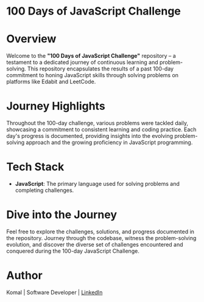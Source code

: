 # **100 Days of JavaScript Challenge**

# Overview

Welcome to the **"100 Days of JavaScript Challenge"** repository – a testament to a dedicated journey of continuous learning and problem-solving. This repository encapsulates the results of a past 100-day commitment to honing JavaScript skills through solving problems on platforms like Edabit and LeetCode.

# Journey Highlights

Throughout the 100-day challenge, various problems were tackled daily, showcasing a commitment to consistent learning and coding practice. Each day's progress is documented, providing insights into the evolving problem-solving approach and the growing proficiency in JavaScript programming.

# Tech Stack

- **JavaScript**: The primary language used for solving problems and completing challenges.

# Dive into the Journey

Feel free to explore the challenges, solutions, and progress documented in the repository. Journey through the codebase, witness the problem-solving evolution, and discover the diverse set of challenges encountered and conquered during the 100-day JavaScript Challenge.

# Author

Komal | Software Developer | [LinkedIn](https://www.linkedin.com/in/hssa03/)
